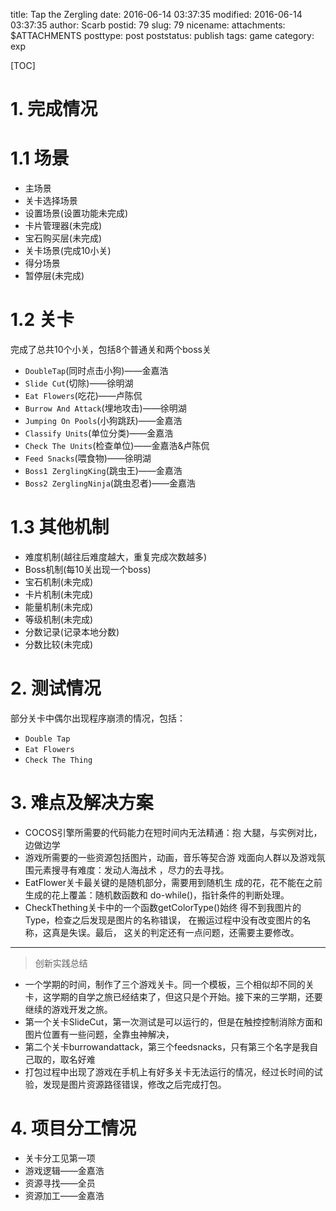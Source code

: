 title: Tap the Zergling 
date: 2016-06-14 03:37:35
modified: 2016-06-14 03:37:35
author: Scarb
postid: 79
slug: 79
nicename: 
attachments: $ATTACHMENTS
posttype: post
poststatus: publish
tags: game
category: exp

[TOC]

# 1. 完成情况

# 1.1 场景

 - 主场景
 - 关卡选择场景
 - 设置场景(设置功能未完成)
 - 卡片管理器(未完成)
 - 宝石购买层(未完成)
 - 关卡场景(完成10小关)
 - 得分场景
 - 暂停层(未完成)

# 1.2 关卡

完成了总共10个小关，包括8个普通关和两个boss关

 - `DoubleTap`(同时点击小狗)——金嘉浩
 - `Slide Cut`(切除)——徐明湖
 - `Eat Flowers`(吃花)——卢陈侃
 - `Burrow And Attack`(埋地攻击)——徐明湖
 - `Jumping On Pools`(小狗跳跃)——金嘉浩
 - `Classify Units`(单位分类)——金嘉浩
 - `Check The Units`(检查单位)——金嘉浩&卢陈侃
 - `Feed Snacks`(喂食物)——徐明湖
 - `Boss1 ZerglingKing`(跳虫王)——金嘉浩
 - `Boss2 ZerglingNinja`(跳虫忍者)——金嘉浩
 
# 1.3 其他机制
 
 - 难度机制(越往后难度越大，重复完成次数越多)
 - Boss机制(每10关出现一个boss)
 - 宝石机制(未完成)
 - 卡片机制(未完成)
 - 能量机制(未完成)
 - 等级机制(未完成)
 - 分数记录(记录本地分数)
 - 分数比较(未完成)
 
# 2. 测试情况

部分关卡中偶尔出现程序崩溃的情况，包括：
 
 - `Double Tap`
 - `Eat Flowers`
 - `Check The Thing` 
 
# 3. 难点及解决方案

- COCOS引擎所需要的代码能力在短时间内无法精通：抱
大腿，与实例对比，边做边学
- 游戏所需要的一些资源包括图片，动画，音乐等契合游
戏面向人群以及游戏氛围元素搜寻有难度：发动人海战术
，尽力的去寻找。
- EatFlower关卡最关键的是随机部分，需要用到随机生
成的花，花不能在之前生成的花上覆盖：随机数函数和
do-while()，指针条件的判断处理。
- CheckThething关卡中的一个函数getColorType()始终
得不到我图片的Type，检查之后发现是图片的名称错误，
在搬运过程中没有改变图片的名称，这真是失误。最后，
这关的判定还有一点问题，还需要主要修改。

------
>创新实践总结
- 一个学期的时间，制作了三个游戏关卡。同一个模板，三个相似却不同的关卡，这学期的自学之旅已经结束了，但这只是个开始。接下来的三学期，还要继续的游戏开发之旅。
- 第一个关卡SlideCut，第一次测试是可以运行的，但是在触控控制消除方面和图片位置有一些问题，全靠虫神解决，
- 第二个关卡burrowandattack，第三个feedsnacks，只有第三个名字是我自己取的，取名好难
- 打包过程中出现了游戏在手机上有好多关卡无法运行的情况，经过长时间的试验，发现是图片资源路径错误，修改之后完成打包。

# 4. 项目分工情况

- 关卡分工见第一项
- 游戏逻辑——金嘉浩
- 资源寻找——全员
- 资源加工——金嘉浩